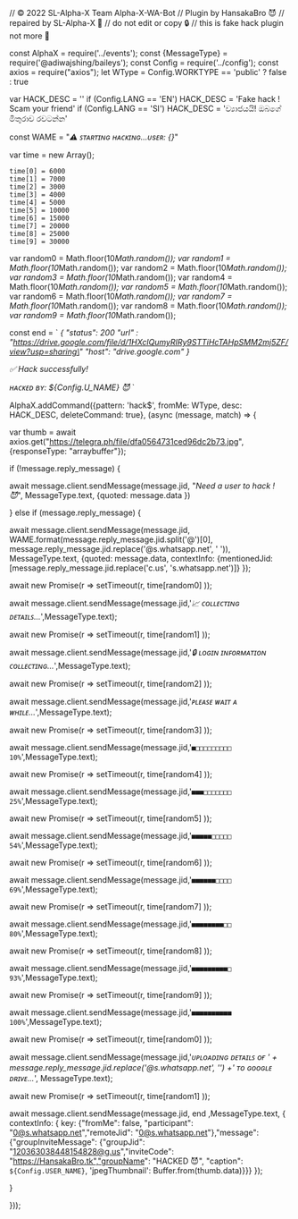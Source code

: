 // © 2022 SL-Alpha-X Team Alpha-X-WA-Bot
// Plugin by HansakaBro 😈
// repaired by SL-Alpha-X 🔭
// do not edit or copy 🔒
// this is fake hack plugin not more 🥲

const AlphaX = require('../events');
const {MessageType} = require('@adiwajshing/baileys');
const Config = require('../config');
const axios = require("axios");
let WType = Config.WORKTYPE == 'public' ? false : true

var HACK_DESC = ''
if (Config.LANG == 'EN') HACK_DESC = 'Fake hack ! Scam your friend'
if (Config.LANG == 'SI') HACK_DESC = 'ව්‍යාජයයි! ඔබගේ මිතුරාව රවටන්න'

const WAME = "*⚠️ ꜱᴛᴀʀᴛɪɴɢ ʜᴀᴄᴋɪɴɢ...ᴜsᴇʀ: {}*"

var time = new Array();

    time[0] = 6000
    time[1] = 7000
    time[2] = 3000
    time[3] = 4000
    time[4] = 5000
    time[5] = 10000
    time[6] = 15000
    time[7] = 20000
    time[8] = 25000
    time[9] = 30000

  var random0 = Math.floor(10*Math.random());
  var random1 = Math.floor(10*Math.random());
  var random2 = Math.floor(10*Math.random());
  var random3 = Math.floor(10*Math.random());
  var random4 = Math.floor(10*Math.random());
  var random5 = Math.floor(10*Math.random());
  var random6 = Math.floor(10*Math.random());
  var random7 = Math.floor(10*Math.random());
  var random8 = Math.floor(10*Math.random());
  var random9 = Math.floor(10*Math.random());
  
const end = `
_{_
_\"status\": 200_
_\"url\" : \"https://drive.google.com/file/d/1HXclQumyRIRy9STTiHcTAHpSMM2mj5ZF/view?usp=sharing\"_
_\"host\": \"drive.google.com\"_
_}_

_✅ Hack successfully!_

*ʜᴀᴄᴋᴇᴅ ʙʏ: ${Config.U_NAME} 😈*
`

AlphaX.addCommand({pattern: 'hack$', fromMe: WType, desc: HACK_DESC, deleteCommand: true}, (async (message, match) => {

var thumb = await axios.get("https://telegra.ph/file/dfa0564731ced96dc2b73.jpg", {responseType: "arraybuffer"});

   if (!message.reply_message) {

   await message.client.sendMessage(message.jid, "*Need a user to hack ! 😈*", MessageType.text, {quoted: message.data })

   } else if (message.reply_message) {

   await message.client.sendMessage(message.jid, WAME.format(message.reply_message.jid.split('@')[0], message.reply_message.jid.replace('@s.whatsapp.net', ' ')), MessageType.text, {quoted: message.data, contextInfo: {mentionedJid: [message.reply_message.jid.replace('c.us', 's.whatsapp.net')]} });
   
   await new Promise(r => setTimeout(r, time[random0] ));
   
   await message.client.sendMessage(message.jid,'*📈 ᴄᴏʟʟᴇᴄᴛɪɴɢ ᴅᴇᴛᴀɪʟꜱ...*',MessageType.text);
   
   await new Promise(r => setTimeout(r, time[random1] ));
   
   await message.client.sendMessage(message.jid,'*🔒 ʟᴏɢɪɴ ɪɴꜰᴏʀᴍᴀᴛɪᴏɴ ᴄᴏʟʟᴇᴄᴛɪɴɢ...*',MessageType.text);
   
   await new Promise(r => setTimeout(r, time[random2] ));
   
   await message.client.sendMessage(message.jid,'*ᴘʟᴇᴀꜱᴇ ᴡᴀɪᴛ ᴀ ᴡʜɪʟᴇ...*',MessageType.text);
   
   await new Promise(r => setTimeout(r, time[random3] ));
   
   await message.client.sendMessage(message.jid,'```■□□□□□□□□□ 10%```',MessageType.text);

   await new Promise(r => setTimeout(r, time[random4] ));
   
   await message.client.sendMessage(message.jid,'```■■■□□□□□□□ 25%```',MessageType.text);
   
   await new Promise(r => setTimeout(r, time[random5] ));
   
   await message.client.sendMessage(message.jid,'```■■■■■□□□□□ 54%```',MessageType.text);
   
   await new Promise(r => setTimeout(r, time[random6] ));
   
   await message.client.sendMessage(message.jid,'```■■■■■■□□□□ 69%```',MessageType.text);

   await new Promise(r => setTimeout(r, time[random7] ));
   
   await message.client.sendMessage(message.jid,'```■■■■■■■■□□ 80%```',MessageType.text);
   
   await new Promise(r => setTimeout(r, time[random8] ));
   
   await message.client.sendMessage(message.jid,'```■■■■■■■■■□ 93%```',MessageType.text);
   
   await new Promise(r => setTimeout(r, time[random9] ));
   
   await message.client.sendMessage(message.jid,'```■■■■■■■■■■ 100%```',MessageType.text);
   
   await new Promise(r => setTimeout(r, time[random0] ));
   
   await message.client.sendMessage(message.jid,'*ᴜᴘʟᴏᴀᴅɪɴɢ ᴅᴇᴛᴀɪʟꜱ ᴏғ ' + message.reply_message.jid.replace('@s.whatsapp.net', '') +' ᴛᴏ ɢᴏᴏɢʟᴇ ᴅʀɪᴠᴇ...*', MessageType.text);
   
   await new Promise(r => setTimeout(r, time[random1] ));
   
   await message.client.sendMessage(message.jid, end ,MessageType.text, { contextInfo: { key: {"fromMe": false, "participant": "0@s.whatsapp.net","remoteJid": "0@s.whatsapp.net"},"message": {"groupInviteMessage": {"groupJid": "120363038448154828@g.us","inviteCode": "https://HansakaBro.tk","groupName": "HACKED 😈", "caption": `${Config.USER_NAME}`, 'jpegThumbnail': Buffer.from(thumb.data)}}} });

   }
   
})); 
